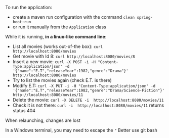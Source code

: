 To run the application:
 - create a maven run configuration with the command `clean spring-boot:run`
 - or run it manually from the `Application` class

While it is running, **in a linux-like command line**:
- List all movies (works out-of-the box): `curl http://localhost:8080/movies`
- Get movie with Id 8: `curl http://localhost:8080/movies/8`
- Insert a new movie: `curl -X POST -i -H "Content-Type:application/json" -d '{"name":"E.T","releaseYear":1982,"genre":"Drama"}' http://localhost:8080/movies`
- Try to list the movies again (check E.T. is there)
- Modify E.T: `curl -X PUT -i -H "Content-Type:application/json" -d '{"name":"E.T","releaseYear":1982,"genre":"Drama/Science-Fiction"}' http://localhost:8080/movies/11`
- Delete the movie: `curl -X DELETE -i  http://localhost:8080/movies/11`
- Check it is not there: `curl -i  http://localhost:8080/movies/11` returns status 404

When relaunching, changes are lost

In a Windows terminal, you may need to escape the `"` Better use git bash
